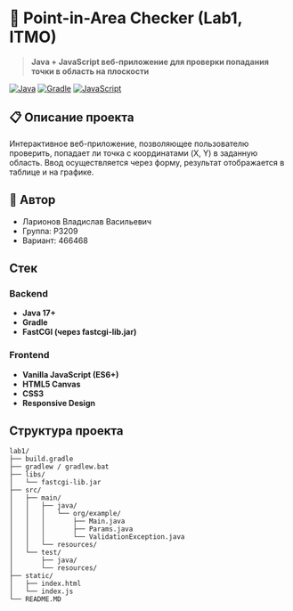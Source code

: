 # 🎯 Point-in-Area Checker (Lab1, ITMO)

> **Java + JavaScript веб-приложение для проверки попадания точки в область на плоскости**

[![Java](https://img.shields.io/badge/Java-17+-blue.svg)](https://www.java.com/)
[![Gradle](https://img.shields.io/badge/Gradle-8+-green.svg)](https://gradle.org)
[![JavaScript](https://img.shields.io/badge/JavaScript-ES6+-yellow.svg)](https://javascript.info)

## 📋 Описание проекта

Интерактивное веб-приложение, позволяющее пользователю проверить, попадает ли точка с координатами (X, Y) в заданную область. Ввод осуществляется через форму, результат отображается в таблице и на графике.

## 👤 Автор

- Ларионов Владислав Васильевич  
- Группа: P3209  
- Вариант: 466468

## Стек

### Backend
- **Java 17+**
- **Gradle**
- **FastCGI (через fastcgi-lib.jar)**

### Frontend
- **Vanilla JavaScript (ES6+)**
- **HTML5 Canvas**
- **CSS3**
- **Responsive Design**

## Структура проекта

```
lab1/
├── build.gradle
├── gradlew / gradlew.bat
├── libs/
│   └── fastcgi-lib.jar
├── src/
│   ├── main/
│   │   ├── java/
│   │   │   └── org/example/
│   │   │       ├── Main.java
│   │   │       ├── Params.java
│   │   │       └── ValidationException.java
│   │   └── resources/
│   └── test/
│       ├── java/
│       └── resources/
├── static/
│   ├── index.html
│   └── index.js
└── README.MD
```
